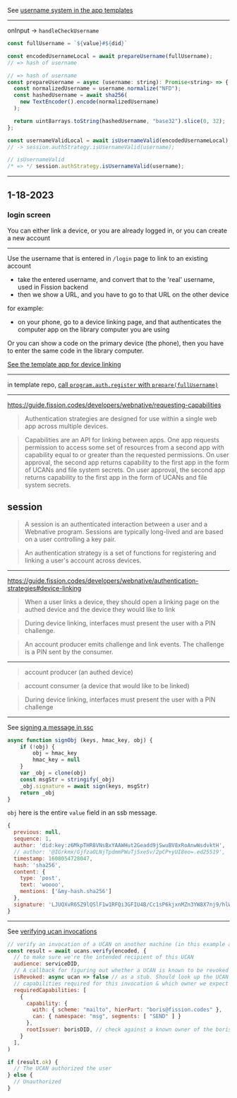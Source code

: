 See [username system in the app templates](https://github.com/webnative-examples/webnative-app-template-react/blob/5ac6b05b1a87e8c49cad2e4f42aee04bf2c596f7/src/components/auth/register/Register.tsx#L37)

------------

onInput -> `handleCheckUsername`

```js
const fullUsername = `${value}#${did}`
```

```js
const encodedUsernameLocal = await prepareUsername(fullUsername);
// => hash of username
```

```js
// => hash of username
const prepareUsername = async (username: string): Promise<string> => {
  const normalizedUsername = username.normalize("NFD");
  const hashedUsername = await sha256(
    new TextEncoder().encode(normalizedUsername)
  );

  return uint8arrays.toString(hashedUsername, "base32").slice(0, 32);
};
```

```js
const usernameValidLocal = await isUsernameValid(encodedUsernameLocal);
// -> session.authStrategy.isUsernameValid(username);
```

```js
// isUsernameValid
/* => */ session.authStrategy.isUsernameValid(username);
```


---------------------------------------------


## 1-18-2023

### login screen

You can either link a device, or you are already logged in, or you can create a new account

--------------------

Use the username that is entered in `/login` page to link to an existing account

* take the entered username, and convert that to the 'real' username, used in Fission backend
* then we show a URL, and you have to go to that URL on the other device

for example:
- on your phone, go to a device linking page, and that authenticates the computer app on the library computer you are using

Or you can show a code on the primary device (the phone), then you have to enter the same code in the library computer.

[See the template app for device linking](https://github.com/webnative-examples/webnative-app-template-react/blob/main/src/routes/LinkDeviceRoute.tsx)



----------------------


in template repo,
[call `program.auth.register` with `prepare(fullUsername)`](https://github.com/webnative-examples/webnative-app-template-react/blob/0930e1b3e7ae2e7ee32d68852e56f8f268b27089/src/components/auth/register/Register.tsx#L64)



------------------



https://guide.fission.codes/developers/webnative/requesting-capabilities

> Authentication strategies are designed for use within a single web app across multiple devices.

> Capabilities are an API for linking between apps. One app requests permission to access some set of resources from a second app with capability equal to or greater than the requested permissions. On user approval, the second app returns capability to the first app in the form of UCANs and file system secrets. On user approval, the second app returns capability to the first app in the form of UCANs and file system secrets.


## session
> A session is an authenticated interaction between a user and a Webnative program. Sessions are typically long-lived and are based on a user controlling a key pair.


> An authentication strategy is a set of functions for registering and linking a user's account across devices. 



--------------------------------

https://guide.fission.codes/developers/webnative/authentication-strategies#device-linking

> When a user links a device, they should open a linking page on the authed device and the device they would like to link

> During device linking, interfaces must present the user with a PIN challenge. 

> An account producer emits challenge and link events. The challenge is a PIN sent by the consumer.

----------------

> account producer (an authed device) 

> account consumer (a device that would like to be linked)

> During device linking, interfaces must present the user with a PIN challenge


------------------------

See [signing a message in ssc](https://github.com/nichoth/ssc/blob/main/index.js#L268)

```js
async function signObj (keys, hmac_key, obj) {
    if (!obj) {
        obj = hmac_key
        hmac_key = null
    }
    var _obj = clone(obj)
    const msgStr = stringify(_obj)
    _obj.signature = await sign(keys, msgStr)
    return _obj
}
```

`obj` here is the entire `value` field in an ssb message.

```js
{
  previous: null,
  sequence: 1,
  author: 'did:key:z6MkpTHR8VNsBxYAAWHut2Geadd9jSwuBV8xRoAnwWsdvktH',
  // author: '@IGrkmx/GjfzaOLNjTpdmmPWuTj5xeSv/2pCP+yUI8eo=.ed25519',
  timestamp: 1608054728047,
  hash: 'sha256',
  content: {
    type: 'post',
    text: 'woooo',
    mentions: ['&my-hash.sha256']
  },
  signature: 'LJUQXvR6SZ9lQSlF1w1RFQi3GFIU4B/Cc1sP6kjxnMZn3YW8X7nj9/hlWiTF3cJbWkc9xHvApJ+9uRtHxicXAQ==.sig.ed25519'
}
```



----------------


See [verifying ucan invocations](https://github.com/ucan-wg/ts-ucan#verifying-ucan-invocations)

```js
// verify an invocation of a UCAN on another machine (in this example a service)
const result = await ucans.verify(encoded, {
  // to make sure we're the intended recipient of this UCAN
  audience: serviceDID,
  // A callback for figuring out whether a UCAN is known to be revoked
  isRevoked: async ucan => false // as a stub. Should look up the UCAN CID in a DB.
  // capabilities required for this invocation & which owner we expect for each capability
  requiredCapabilities: [
    {
      capability: {
        with: { scheme: "mailto", hierPart: "boris@fission.codes" },
        can: { namespace: "msg", segments: [ "SEND" ] }
      },
      rootIssuer: borisDID, // check against a known owner of the boris@fission.codes email address
    }
  ],
)

if (result.ok) {
  // The UCAN authorized the user
} else {
  // Unauthorized
}
```